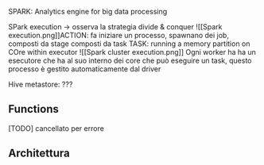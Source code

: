 SPARK: Analytics engine for big data processing

SPark execution -> osserva la strategia divide & conquer
![[Spark execution.png]]ACTION: fa iniziare un processo, spawnano dei job, composti da stage composti da task
TASK: running a memory partition on COre within executor
![[Spark cluster execution.png]]
Ogni worker ha ha un esecutore che ha al suo interno dei core che può eseguire un task, questo processo è gestito automaticamente dal driver

Hive metastore: ???

## Functions

[TODO] cancellato per errore

## Architettura

